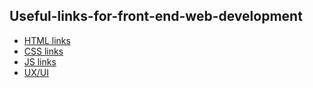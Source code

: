 ## Useful-links-for-front-end-web-development

* [HTML links](https://github.com/zion86/Useful-links-for-front-end-web-development/blob/master/HTML-links/README.md)
* [CSS links](https://github.com/zion86/Useful-links-for-front-end-web-development/blob/master/CSS-links/README.md)
* [JS links](https://github.com/zion86/Useful-links-for-front-end-web-development/blob/master/JavaScript-links/README.md)
* [UX/UI](https://github.com/zion86/Useful-links-for-front-end-web-development/blob/master/UX-UI/README.md)
